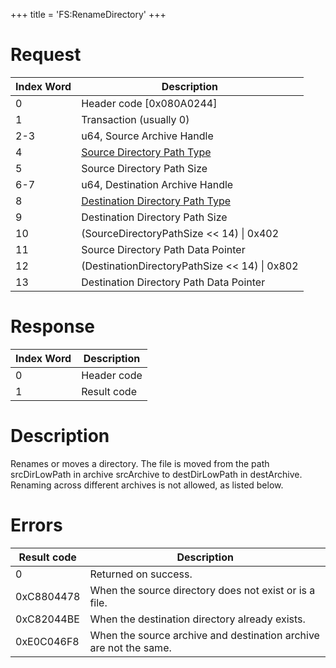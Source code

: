 +++
title = 'FS:RenameDirectory'
+++

# Request

| Index Word | Description                                                                |
|------------|----------------------------------------------------------------------------|
| 0          | Header code \[0x080A0244\]                                                 |
| 1          | Transaction (usually 0)                                                    |
| 2-3        | u64, Source Archive Handle                                                 |
| 4          | [Source Directory Path Type](Filesystem_services#PathType "wikilink")      |
| 5          | Source Directory Path Size                                                 |
| 6-7        | u64, Destination Archive Handle                                            |
| 8          | [Destination Directory Path Type](Filesystem_services#PathType "wikilink") |
| 9          | Destination Directory Path Size                                            |
| 10         | (SourceDirectoryPathSize \<\< 14) \| 0x402                                 |
| 11         | Source Directory Path Data Pointer                                         |
| 12         | (DestinationDirectoryPathSize \<\< 14) \| 0x802                            |
| 13         | Destination Directory Path Data Pointer                                    |

# Response

| Index Word | Description |
|------------|-------------|
| 0          | Header code |
| 1          | Result code |

# Description

Renames or moves a directory. The file is moved from the path
srcDirLowPath in archive srcArchive to destDirLowPath in destArchive.
Renaming across different archives is not allowed, as listed below.

# Errors

| Result code | Description                                                       |
|-------------|-------------------------------------------------------------------|
| 0           | Returned on success.                                              |
| 0xC8804478  | When the source directory does not exist or is a file.            |
| 0xC82044BE  | When the destination directory already exists.                    |
| 0xE0C046F8  | When the source archive and destination archive are not the same. |